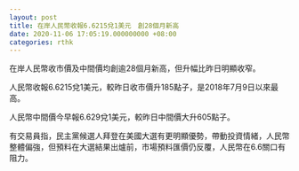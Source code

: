 ```yaml
---
layout: post
title: 在岸人民幣收報6.6215兌1美元　創28個月新高
date: 2020-11-06 17:05:19.000000000 +08:00
categories: rthk
---
```


在岸人民幣收市價及中間價均創逾28個月新高，但升幅比昨日明顯收窄。

人民幣收報6.6215兌1美元，較昨日收市價升185點子，是2018年7月9日以來最高。

人民幣中間價今早報6.629兌1美元，較昨日中間價大升605點子。

有交易員指，民主黨候選人拜登在美國大選有更明顯優勢，帶動投資情緒，人民幣整體偏強，但預料在大選結果出爐前，市場預料匯價仍反覆，人民幣在6.6關口有阻力。
